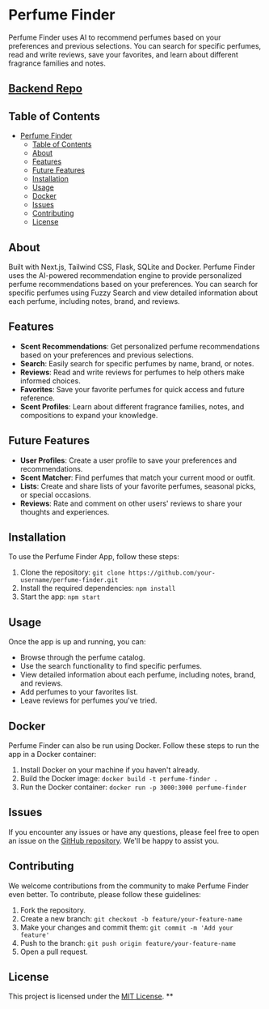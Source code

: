 # Perfume Finder
Perfume Finder uses AI to recommend perfumes based on your preferences and previous selections. You can search for specific perfumes, read and write reviews, save your favorites, and learn about different fragrance families and notes.

## [Backend Repo](https://github.com/pjparties/perfume-flask-backend)

## Table of Contents
- [Perfume Finder](#perfume-finder)
  - [Table of Contents](#table-of-contents)
  - [About](#about)
  - [Features](#features)
  - [Future Features](#future-features)
  - [Installation](#installation)
  - [Usage](#usage)
  - [Docker](#docker)
  - [Issues](#issues)
  - [Contributing](#contributing)
  - [License](#license)
  
## About
Built with Next.js, Tailwind CSS, Flask, SQLite and Docker. Perfume Finder uses the AI-powered recommendation engine to provide personalized perfume recommendations based on your preferences. You can search for specific perfumes using Fuzzy Search and view detailed information about each perfume, including notes, brand, and reviews.



## Features

- **Scent Recommendations**: Get personalized perfume recommendations based on your preferences and previous selections.
- **Search**: Easily search for specific perfumes by name, brand, or notes.
- **Reviews**: Read and write reviews for perfumes to help others make informed choices.
- **Favorites**: Save your favorite perfumes for quick access and future reference.
- **Scent Profiles**: Learn about different fragrance families, notes, and compositions to expand your knowledge.

## Future Features
- **User Profiles**: Create a user profile to save your preferences and recommendations.
- **Scent Matcher**: Find perfumes that match your current mood or outfit.
- **Lists**: Create and share lists of your favorite perfumes, seasonal picks, or special occasions.
- **Reviews**: Rate and comment on other users' reviews to share your thoughts and experiences.

## Installation

To use the Perfume Finder App, follow these steps:

1. Clone the repository: `git clone https://github.com/your-username/perfume-finder.git`
2. Install the required dependencies: `npm install`
3. Start the app: `npm start`

## Usage

Once the app is up and running, you can:

- Browse through the perfume catalog.
- Use the search functionality to find specific perfumes.
- View detailed information about each perfume, including notes, brand, and reviews.
- Add perfumes to your favorites list.
- Leave reviews for perfumes you've tried.

## Docker

Perfume Finder can also be run using Docker. Follow these steps to run the app in a Docker container:

1. Install Docker on your machine if you haven't already.
2. Build the Docker image: `docker build -t perfume-finder .`
3. Run the Docker container: `docker run -p 3000:3000 perfume-finder`

## Issues

If you encounter any issues or have any questions, please feel free to open an issue on the [GitHub repository](https://github.com/your-username/perfume-finder/issues). We'll be happy to assist you.

## Contributing

We welcome contributions from the community to make Perfume Finder even better. To contribute, please follow these guidelines:

1. Fork the repository.
2. Create a new branch: `git checkout -b feature/your-feature-name`
3. Make your changes and commit them: `git commit -m 'Add your feature'`
4. Push to the branch: `git push origin feature/your-feature-name`
5. Open a pull request.

## License

This project is licensed under the [MIT License](LICENSE).
**
